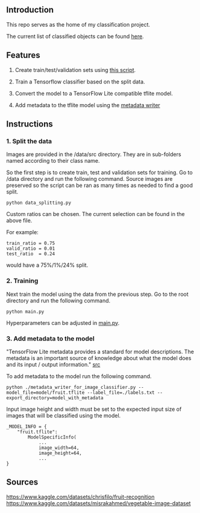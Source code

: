 ## Introduction

This repo serves as the home of my classification project. 

The current list of classified objects can be found [here](labels.txt).

## Features 

1. Create train/test/validation sets using [this script](/data/data_splitting.py).

2. Train a Tensorflow classifier based on the split data. 

3. Convert the model to a TensorFlow Lite compatible tflite model.

4. Add metadata to the tflite model using the
[metadata writer](metadata_writer_for_image_classifier.py)


## Instructions 


### 1. Split the data

Images are provided in the /data/src directory. They are in sub-folders named according to their class name.

So the first step is to create train, test and validation sets for training. 
Go to /data directory and run the following command. Source images are preserved so the script can be ran as many times as needed to find a good split.

```python data_splitting.py```

Custom ratios can be chosen. The current selection can be found in the above file.

For example:
```
train_ratio = 0.75
valid_ratio = 0.01
test_ratio  = 0.24
``` 
would have a 75%/1%/24% split.

### 2. Training

Next train the model using the data from the previous step.
Go to the root directory and run the following command.

```python main.py```


Hyperparameters can be adjusted in [main.py](main.py).

### 3. Add metadata to the model

"TensorFlow Lite metadata provides a standard for model descriptions. The metadata is an important source of knowledge about what the model does and its input / output information." [src](https://www.tensorflow.org/lite/models/convert/metadata)

To add metadata to the model run the following command. 

```
python ./metadata_writer_for_image_classifier.py --model_file=model/fruit.tflite --label_file=./labels.txt --export_directory=model_with_metadata
```

Input image height and width must be set to the expected input size of images that will be classified using the model.

```
_MODEL_INFO = {  
    "fruit.tflite":
        ModelSpecificInfo( 
            ...        
            image_width=64,
            image_height=64,
            ...
}
```



## Sources
https://www.kaggle.com/datasets/chrisfilo/fruit-recognition
https://www.kaggle.com/datasets/misrakahmed/vegetable-image-dataset